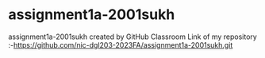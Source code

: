 # assignment1a-2001sukh
assignment1a-2001sukh created by GitHub Classroom
Link of my repository :-https://github.com/nic-dgl203-2023FA/assignment1a-2001sukh.git  